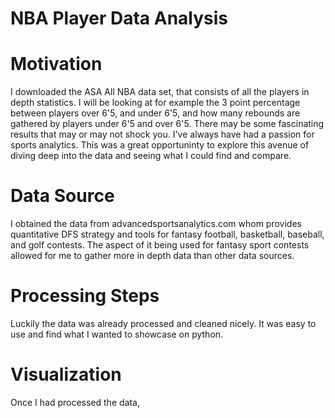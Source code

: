 # NBA Player Data Analysis

# Motivation
I downloaded the ASA All NBA data set, that consists of all the players in depth statistics. I will be looking at for example the 3 point percentage between players over 6'5, and under 6'5, and how many rebounds are gathered by players under 6'5 and over 6'5. There may be some fascinating results that may or may not shock you. I've always have had a passion for sports analytics. This was a great opportuninty to explore this avenue of diving deep into the data and seeing what I could find and compare. 
# Data Source
I obtained the data from advancedsportsanalytics.com whom provides quantitative DFS strategy and tools for fantasy football, basketball, baseball, and golf contests. The aspect of it being used for fantasy sport contests allowed for me to gather more in depth data than other data sources. 
# Processing Steps
Luckily the data was already processed and cleaned nicely. It was easy to use and find what I wanted to showcase on python. 
# Visualization
Once I had processed the data, 
